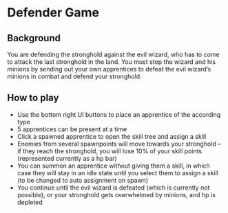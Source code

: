 # Defender Game

## Background
You are defending the stronghold against the evil wizard, who has to come to attack the last stronghold in the land. You must stop the wizard and his minions by sending out your own apprentices to defeat the evil wizard’s minions in combat and defend your stronghold.

## How to play
*	Use the bottom right UI buttons to place an apprentice of the according type
*	5 apprentices can be present at a time
*	Click a spawned apprentice to open the skill tree and assign a skill
*	Enemies from several spawnpoints will move towards your stronghold – if they reach the stronghold, you will lose 10% of your skill points (represented currently as a hp bar)
*	You can summon an apprentice without giving them a skill, in which case they will stay in an idle state until you select them to assign a skill (to be changed to auto assignment on spawn)
*	You continue until the evil wizard is defeated (which is currently not possible), or your stronghold gets overwhelmed by minions, and hp is depleted

